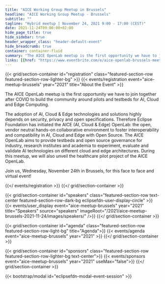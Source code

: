 ```yaml
---
title: "AICE Working Group Meetup in Brussels"
headline: "AICE Working Group Meetup - Brussels"
subtitle: ""
tagline: "Hybrid meetup | November 24, 2021 9:00 - 17:00 (CEST)"
date: 2021-11-24T09:00:00+02:00
hide_page_title: true
hide_sidebar: true
header_wrapper_class: "header-default-event"
hide_breadcrumb: true
container: container-fluid
summary: "The AICE OpenLab meetup is the first opportunity we have to join together after COVID to build the community around pilots and testbeds for AI, Cloud and Edge Computing."
links: [[href: "https://www.eventbrite.com/e/aice-openlab-brussels-meetup-tickets-185526694337", text: "Register"], [href: "#speakers", text: "Speakers"], [href: "#agenda", text: "Agenda"]]
---
```


{{< grid/section-container id="registration" class="featured-section-row featured-section-row-lighter-bg" >}}
  {{< events/registration event="aice-meetup-brussels" year="2021" title="About the Event" >}}

The AICE OpenLab meetup is the first opportunity we have to join together after COVID to build the community around pilots and testbeds for AI, Cloud and Edge Computing.

The adoption of AI, Cloud & Edge technologies and solutions highly depends on security, privacy and open specifications. Therefore Eclipse Foundation has initiated the AICE (AI, Cloud & Edge) OpenLab: the open, vendor neutral hands-on collaborative environment to foster interoperability and compatibility in AI, Cloud and Edge with Open Source. The AICE OpenLab aims to provide testbeds and open source governance for industry, research institutes and academia to experiment, evaluate and validate AI technologies on different cloud and edge architectures. During this meetup, we will also unveil the healthcare pilot project of the AICE OpenLab.

Join us, Wednesday, November 24th in Brussels, for this face to face and virtual event!



  {{</ events/registration >}}
{{</ grid/section-container >}}

{{< grid/section-container id="speakers" class="featured-section-row text-center featured-section-row-dark-bg eclipsefdn-user-display-circle" >}}
  {{< events/user_display event="aice-meetup-brussels" year="2021" title="Speakers" source="speakers" imageRoot="/2021/aice-meetup-brussels-2021-11-24/images/speakers/" />}}
{{</ grid/section-container >}}

{{< grid/section-container id="agenda" class="featured-section-row featured-section-row-light-bg" title="Agenda">}}
  {{< events/agenda event="aice-meetup-brussels" year="2021" >}}
{{</ grid/section-container >}}

{{< grid/section-container id="sponsors" class="featured-section-row featured-section-row-lighter-bg text-center">}}
  {{< events/sponsors event="aice-meetup-brussels" year="2021"  useMax="false">}}
{{</ grid/section-container >}}

{{< bootstrap/modal id="eclipsefdn-modal-event-session" >}}
